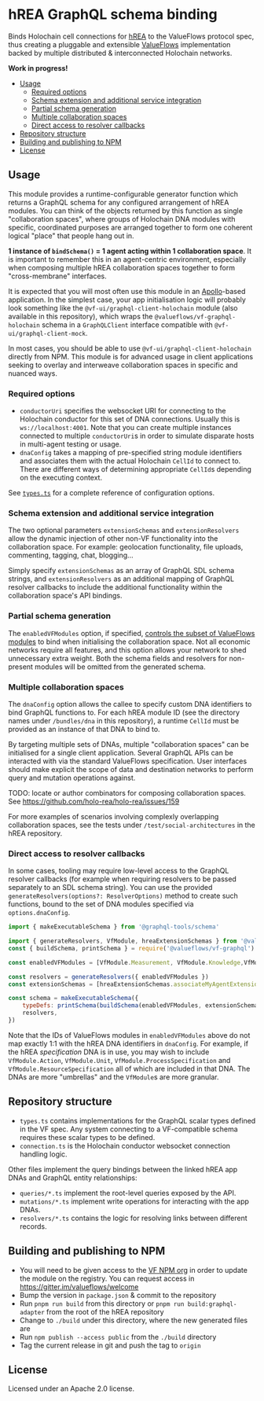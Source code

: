 # hREA GraphQL schema binding

Binds Holochain cell connections for [hREA](https://github.com/holo-rea/holo-rea/) to the ValueFlows protocol spec, thus creating a pluggable and extensible [ValueFlows](http://valueflo.ws) implementation backed by multiple distributed & interconnected Holochain networks.

**Work in progress!**

<!-- MarkdownTOC -->

- [Usage](#usage)
	- [Required options](#required-options)
	- [Schema extension and additional service integration](#schema-extension-and-additional-service-integration)
	- [Partial schema generation](#partial-schema-generation)
	- [Multiple collaboration spaces](#multiple-collaboration-spaces)
	- [Direct access to resolver callbacks](#direct-access-to-resolver-callbacks)
- [Repository structure](#repository-structure)
- [Building and publishing to NPM](#building-and-publishing-to-npm)
- [License](#license)

<!-- /MarkdownTOC -->


## Usage

This module provides a runtime-configurable generator function which returns a GraphQL schema for any configured arrangement of hREA modules. You can think of the objects returned by this function as single "collaboration spaces", where groups of Holochain DNA modules with specific, coordinated purposes are arranged together to form one coherent logical "place" that people hang out in.

**1 instance of `bindSchema()` = 1 agent acting within 1 collaboration space**. It is important to remember this in an agent-centric environment, especially when composing multiple hREA collaboration spaces together to form "cross-membrane" interfaces.

It is expected that you will most often use this module in an [Apollo](https://apollographql.com/)-based application. In the simplest case, your app initialisation logic will probably look something like the `@vf-ui/graphql-client-holochain` module (also available in this repository), which wraps the `@valueflows/vf-graphql-holochain` schema in a `GraphQLClient` interface compatible with `@vf-ui/graphql-client-mock`.

In most cases, you should be able to use `@vf-ui/graphql-client-holochain` directly from NPM. This module is for advanced usage in client applications seeking to overlay and interweave collaboration spaces in specific and nuanced ways.

### Required options

- `conductorUri` specifies the websocket URI for connecting to the Holochain conductor for this set of DNA connections. Usually this is `ws://localhost:4001`. Note that you can create multiple instances connected to multiple `conductorUri`s in order to simulate disparate hosts in multi-agent testing or usage.
- `dnaConfig` takes a mapping of pre-specified string module identifiers and associates them with the actual Holochain `CellId` to connect to. There are different ways of determining appropriate `CellId`s depending on the executing context.

See [`types.ts`](./types.ts) for a complete reference of configuration options.

### Schema extension and additional service integration

The two optional parameters `extensionSchemas` and `extensionResolvers` allow the dynamic injection of other non-VF functionality into the collaboration space. For example: geolocation functionality, file uploads, commenting, tagging, chat, blogging&hellip;

Simply specify `extensionSchemas` as an array of GraphQL SDL schema strings, and `extensionResolvers` as an additional mapping of GraphQL resolver callbacks to include the additional functionality within the collaboration space's API bindings.

### Partial schema generation

The `enabledVFModules` option, if specified, [controls the subset of ValueFlows modules](https://lab.allmende.io/valueflows/vf-schemas/vf-graphql#generating-schemas) to bind when initialising the collaboration space. Not all economic networks require all features, and this option allows your network to shed unnecessary extra weight. Both the schema fields and resolvers for non-present modules will be omitted from the generated schema.

### Multiple collaboration spaces

The `dnaConfig` option allows the callee to specify custom DNA identifiers to bind GraphQL functions to. For each hREA module ID (see the directory names under `/bundles/dna` in this repository), a runtime `CellId` must be provided as an instance of that DNA to bind to.

By targeting multiple sets of DNAs, multiple "collaboration spaces" can be initialised for a single client application. Several GraphQL APIs can be interacted with via the standard ValueFlows specification. User interfaces should make explicit the scope of data and destination networks to perform query and mutation operations against.

TODO: locate or author combinators for composing collaboration spaces. See https://github.com/holo-rea/holo-rea/issues/159

For more examples of scenarios involving complexly overlapping collaboration spaces, see the tests under `/test/social-architectures` in the hREA repository.

### Direct access to resolver callbacks

In some cases, tooling may require low-level access to the GraphQL resolver callbacks (for example when requiring resolvers to be passed separately to an SDL schema string). You can use the provided `generateResolvers(options?: ResolverOptions)` method to create such functions, bound to the set of DNA modules specified via `options.dnaConfig`.

```js
import { makeExecutableSchema } from '@graphql-tools/schema'

import { generateResolvers, VfModule, hreaExtensionSchemas } from '@valueflows/vf-graphql-holochain'
const { buildSchema, printSchema } = require('@valueflows/vf-graphql')

const enabledVFModules = [VfModule.Measurement, VfModule.Knowledge,VfModule.Observation]

const resolvers = generateResolvers({ enabledVFModules })
const extensionSchemas = [hreaExtensionSchemas.associateMyAgentExtension]

const schema = makeExecutableSchema({
	typeDefs: printSchema(buildSchema(enabledVFModules, extensionSchemas)),
	resolvers,
})
```

Note that the IDs of ValueFlows modules in `enabledVFModules` above do not map exactly 1:1 with the hREA DNA identifiers in `dnaConfig`. For example, if the hREA *specification* DNA is in use, you may wish to include `VfModule.Action`, `VfModule.Unit`, `VfModule.ProcessSpecification` and `VfModule.ResourceSpecification` all of which are included in that DNA. The DNAs are more "umbrellas" and the `VfModule`s are more granular.


## Repository structure

- `types.ts` contains implementations for the GraphQL scalar types defined in the VF spec. Any system connecting to a VF-compatible schema requires these scalar types to be defined.
- `connection.ts` is the Holochain conductor websocket connection handling logic.

Other files implement the query bindings between the linked hREA app DNAs and GraphQL entity relationships:

- `queries/*.ts` implement the root-level queries exposed by the API.
- `mutations/*.ts` implement write operations for interacting with the app DNAs.
- `resolvers/*.ts` contains the logic for resolving links between different records.


## Building and publishing to NPM

- You will need to be given access to the [VF NPM org](https://www.npmjs.com/org/valueflows) in order to update the module on the registry. You can request access in https://gitter.im/valueflows/welcome
- Bump the version in `package.json` & commit to the repository
- Run `pnpm run build` from this directory or `pnpm run build:graphql-adapter` from the root of the hREA repository
- Change to `./build` under this directory, where the new generated files are
- Run `npm publish --access public` from the `./build` directory
- Tag the current release in git and push the tag to `origin`


## License

Licensed under an Apache 2.0 license.
